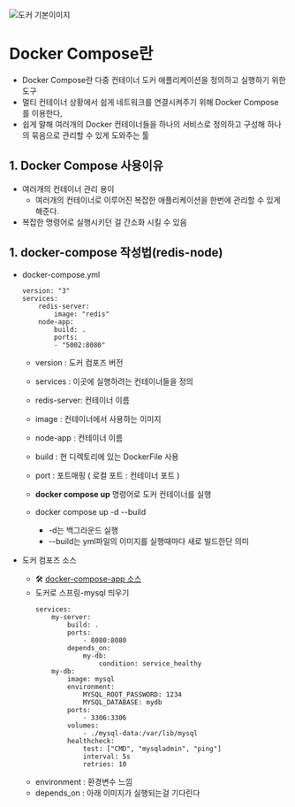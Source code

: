 ![도커 기본이미지](https://github.com/user-attachments/assets/90b27680-a3da-473c-bc18-62e8f993a28f)

# Docker Compose란
- Docker Compose란 다중 컨테이너 도커 애플리케이션을 정의하고 실행하기 위한 도구 
- 멀티 컨테이너 상황에서 쉽게 네트워크를 연결시켜주기 위해 Docker Compose 를 이용한다,
- 쉽게 말해 여러개의 Docker 컨테이너들을 하나의 서비스로 정의하고 구성해 하나의 묶음으로 관리할 수 있게 도와주는 툴

## 1. Docker Compose 사용이유
- 여러개의 컨테이너 관리 용이
    - 여러개의 컨테이너로 이루어진 복잡한 애플리케이션을 한번에 관리할 수 있게 해준다.
- 복잡한 명령어로 실행시키던 걸 간소화 시킬 수 있음

## 1. docker-compose 작성법(redis-node)
 - docker-compose.yml
    ```
    version: "3"
    services:
        redis-server:
            image: "redis"
        node-app:
            build: .
            ports:
            - "5002:8080"
    ```
    - version : 도커 컴포즈 버전
    - services : 이곳에 실행하려는 컨테이너들을 정의
    - redis-server: 컨테이너 이름
    - image : 컨테이너에서 사용하는 이미지
    - node-app : 컨테이너 이름
    - build : 현 디렉토리에 있는 DockerFile 사용
    - port : 포트매핑 ( 로컬 포트 : 컨테이너 포트 )
    
    - <b>docker compose up</b> 명령어로 도커 컨테이너를 실행

    - docker compose up -d --build
        - -d는 백그라운드 실행
        - --build는 yml파일의 이미지를 실행때마다 새로 빌드한단 의미

- 도커 컴포즈 소스
    - 🛠 [docker-compose-app 소스](https://github.com/DuHyeon2/TIL/tree/main/Docker/docker-compose-app)
    - 도커로 스프링-mysql 띄우기
        ```
        services:
            my-server:
                build: .
                ports:
                    - 8080:8080
                depends_on:
                    my-db:
                        condition: service_healthy
            my-db:
                image: mysql
                environment:
                    MYSQL_ROOT_PASSWORD: 1234
                    MYSQL_DATABASE: mydb
                ports:
                    - 3306:3306
                volumes:
                    - ./mysql-data:/var/lib/mysql
                healthcheck:
                    test: ["CMD", "mysqladmin", "ping"]
                    interval: 5s
                    retries: 10
        ```
    - environment : 환경변수 느낌
    - depends_on : 아래 이미지가 실행되는걸 기다린다
    